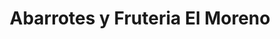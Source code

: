---
title: "Abarrotes y Fruteria El Moreno"
url: /hermosillo/abarrotes-y-fruteria-el-moreno/
shop: comodidad
---